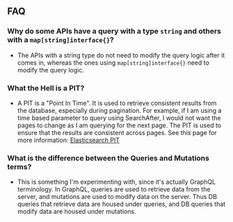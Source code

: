 ## FAQ

### Why do some APIs have a query with a type `string` and others with a `map[string]interface{}`?

- The APIs with a string type do not need to modify the query logic after it comes in, whereas
the ones using `map[string]interface{}` need to modify the query logic.

### What the Hell is a PIT?

- A PIT is a "Point In Time". It is used to retrieve consistent results from the database, especially during pagination.
For example, if I am using a time based parameter to query using SearchAfter, I would not want the pages to change as I
am querying for the next page. The PIT is used to ensure that the results are consistent across pages.
See this page for more information: [Elasticsearch PIT](https://www.elastic.co/guide/en/elasticsearch/reference/current/point-in-time-api.html)

### What is the difference between the Queries and Mutations terms?

- This is something I'm experimenting with, since it's actually GraphQL terminology. In GraphQL, queries are used to 
retrieve data from the server, and mutations are used to modify data on the server. Thus DB queries that retrieve data
are housed under queries, and DB queries that modify data are housed under mutations.